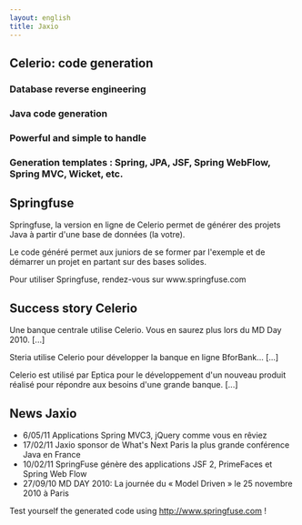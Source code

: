 ```yaml
---
layout: english
title: Jaxio
---
```


<div>
<style>
div#message {
	background-color: lightgrey;
}
#actualites ul li {
	margin-left: 0px;
}

</style>
<section id="message" class="span-24 last">
	<h1>Celerio: code generation</h1>
	<h3>
		Database reverse engineering
	</h3>
	<h3>
		Java code generation
	</h3>
	<h3>
		Powerful and simple to handle
	</h3>
	<h3>
		Generation templates : Spring, JPA, JSF, Spring WebFlow, Spring MVC, Wicket, etc.
	</h3>
</section>
<section id="springfuse" class="span-8">
	<h1>Springfuse</h1>
	<p>
		Springfuse, la version en ligne de Celerio permet de générer des projets Java à partir d'une base de données (la votre).
	</p>
	<p>
		Le code généré permet aux juniors de se former par l'exemple et de démarrer un projet en partant sur des bases solides.
	</p>
	<p>
		Pour utiliser Springfuse, rendez-vous sur www.springfuse.com
	</p>
</section>
<section id="success-story" class="span-8">
	<h1>Success story Celerio</h1>
	<p>
		Une banque centrale utilise Celerio. Vous en saurez plus lors du MD Day 2010. [...]
	</p>
	<p>
		Steria utilise Celerio pour développer la banque en ligne BforBank... [...]
	</p>
	<p>
		Celerio est utilisé par Eptica pour le développement d'un nouveau produit réalisé pour répondre aux besoins d'une grande banque. [...]
	</p>
</section>
<section id="actualites" class="span-8 last">
	<h1>News Jaxio</h1>
	<ul class="homepage">
		<li>6/05/11 Applications Spring MVC3, jQuery comme vous en rêviez</li>
		<li>17/02/11 Jaxio sponsor de What's Next Paris la plus grande conférence Java en France</li>
		<li>10/02/11 SpringFuse génère des applications JSF 2, PrimeFaces et Spring Web Flow</li>
		<li>27/09/10 MD DAY 2010: La journée du « Model Driven » le 25 novembre 2010 à Paris</li>
	</ul>
</section>
</div>

Test yourself the generated code using <a href="http://www.springfuse.com">http://www.springfuse.com</a> !